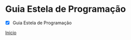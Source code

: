 # Guia Estela de Programação

- [x] Guia Estela de Programação

[Inicio](https://github.com/Thalyalm/rocketseat-trilha-conectar)